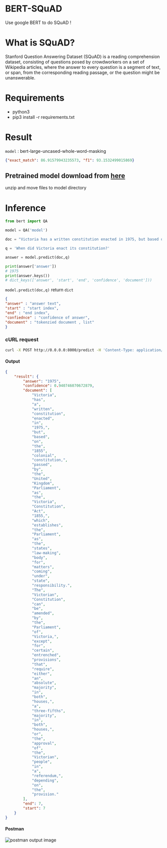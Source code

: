 # BERT-SQuAD

Use google BERT to do SQuAD  !


# What is SQuAD?
Stanford Question Answering Dataset (SQuAD) is a reading comprehension dataset, consisting of questions posed by crowdworkers on a set of Wikipedia articles, where the answer to every question is a segment of text, or span, from the corresponding reading passage, or the question might be unanswerable.

# Requirements
- python3
- pip3 install -r requirements.txt

# Result
`model` : bert-large-uncased-whole-word-masking 
```json
{"exact_match": 86.91579943235573, "f1": 93.1532499015869}
```
## Pretrained model download from [here](https://www.dropbox.com/s/8jnulb2l4v7ikir/model.zip)
unzip and move files to model directory

# Inference
```python
from bert import QA

model = QA('model')

doc = "Victoria has a written constitution enacted in 1975, but based on the 1855 colonial constitution, passed by the United Kingdom Parliament as the Victoria Constitution Act 1855, which establishes the Parliament as the state's law-making body for matters coming under state responsibility. The Victorian Constitution can be amended by the Parliament of Victoria, except for certain 'entrenched' provisions that require either an absolute majority in both houses, a three-fifths majority in both houses, or the approval of the Victorian people in a referendum, depending on the provision."

q = 'When did Victoria enact its constitution?'

answer = model.predict(doc,q)

print(answer['answer'])
# 1975
print(answer.keys())
# dict_keys(['answer', 'start', 'end', 'confidence', 'document']))
```
`model.predict(doc,q)` return `dict`
```json
{
"answer" : "answer text",
"start" : "start index",
"end" : "end index",
"confiednce" : "confidence of answer",
"document" : "tokenzied document , list"
}
```

### cURL request
```bash
curl -X POST http://0.0.0.0:8000/predict -H 'Content-Type: application/json' -d '{ "document": "Victoria has a written constitution enacted in 1975, but based on the 1855 colonial constitution, passed by the United Kingdom Parliament as the Victoria Constitution Act 1855, which establishes the Parliament as the states law-making body for matters coming under state responsibility. The Victorian Constitution can be amended by the Parliament of Victoria, except for certain 'entrenched' provisions that require either an absolute majority in both houses, a three-fifths majority in both houses, or the approval of the Victorian people in a referendum, depending on the provision.","question":"When did Victoria enact its constitution?" }'
```
#### Output
```json
{
    "result": {
        "answer": "1975",
        "confidence": 0.940746070672879,
        "document": [
            "Victoria",
            "has",
            "a",
            "written",
            "constitution",
            "enacted",
            "in",
            "1975,",
            "but",
            "based",
            "on",
            "the",
            "1855",
            "colonial",
            "constitution,",
            "passed",
            "by",
            "the",
            "United",
            "Kingdom",
            "Parliament",
            "as",
            "the",
            "Victoria",
            "Constitution",
            "Act",
            "1855,",
            "which",
            "establishes",
            "the",
            "Parliament",
            "as",
            "the",
            "states",
            "law-making",
            "body",
            "for",
            "matters",
            "coming",
            "under",
            "state",
            "responsibility.",
            "The",
            "Victorian",
            "Constitution",
            "can",
            "be",
            "amended",
            "by",
            "the",
            "Parliament",
            "of",
            "Victoria,",
            "except",
            "for",
            "certain",
            "entrenched",
            "provisions",
            "that",
            "require",
            "either",
            "an",
            "absolute",
            "majority",
            "in",
            "both",
            "houses,",
            "a",
            "three-fifths",
            "majority",
            "in",
            "both",
            "houses,",
            "or",
            "the",
            "approval",
            "of",
            "the",
            "Victorian",
            "people",
            "in",
            "a",
            "referendum,",
            "depending",
            "on",
            "the",
            "provision."
        ],
        "end": 7,
        "start": 7
    }
}
```
#### Postman
![postman output image](/img/postman.png)
